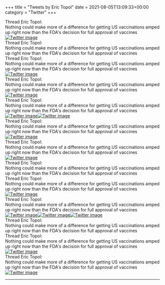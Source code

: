 +++
title = "Tweets by Eric Topol" 
date = 2021-08-05T13:09:33+00:00
category = "Twitter"
+++
<div class="tweet"> 
<div class="profile"> 
Thread Eric Topol: 
</div> 
<div class="tweet-content">Nothing could make more of a difference for getting US vaccinations amped up right now than the FDA's decision for full approval of vaccines</div></div><a href="E8B4AxMVUAANn8_.jpg"  ><img src="E8B4AxMVUAANn8_.jpg" alt="Twitter image" ></img></a><div class="tweet"> 
<div class="profile"> 
Thread Eric Topol: 
</div> 
<div class="tweet-content">Nothing could make more of a difference for getting US vaccinations amped up right now than the FDA's decision for full approval of vaccines</div></div><div class="tweet"> 
<div class="profile"> 
Thread Eric Topol: 
</div> 
<div class="tweet-content">Nothing could make more of a difference for getting US vaccinations amped up right now than the FDA's decision for full approval of vaccines</div></div><a href="E8CZwMAVEAs0YZH.jpg"  ><img src="E8CZwMAVEAs0YZH.jpg" alt="Twitter image" ></img></a><div class="tweet"> 
<div class="profile"> 
Thread Eric Topol: 
</div> 
<div class="tweet-content">Nothing could make more of a difference for getting US vaccinations amped up right now than the FDA's decision for full approval of vaccines</div></div><a href="E8CzC5GVkAIP3X0.jpg"  ><img src="E8CzC5GVkAIP3X0.jpg" alt="Twitter image" ></img></a><div class="tweet"> 
<div class="profile"> 
Thread Eric Topol: 
</div> 
<div class="tweet-content">Nothing could make more of a difference for getting US vaccinations amped up right now than the FDA's decision for full approval of vaccines</div></div><a href="E8C_3MmUcAAoVrR.jpg"  ><img src="E8C_3MmUcAAoVrR.jpg" alt="Twitter image" ></img></a><a href="E8C_4k3VEAU9CHy.jpg"  ><img src="E8C_4k3VEAU9CHy.jpg" alt="Twitter image" ></img></a><div class="tweet"> 
<div class="profile"> 
Thread Eric Topol: 
</div> 
<div class="tweet-content">Nothing could make more of a difference for getting US vaccinations amped up right now than the FDA's decision for full approval of vaccines</div></div><a href="E8DPRHMVoAI23Nu.jpg"  ><img src="E8DPRHMVoAI23Nu.jpg" alt="Twitter image" ></img></a><div class="tweet"> 
<div class="profile"> 
Thread Eric Topol: 
</div> 
<div class="tweet-content">Nothing could make more of a difference for getting US vaccinations amped up right now than the FDA's decision for full approval of vaccines</div></div><a href="E8DRRHcVoAAesOl.jpg"  ><img src="E8DRRHcVoAAesOl.jpg" alt="Twitter image" ></img></a><div class="tweet"> 
<div class="profile"> 
Thread Eric Topol: 
</div> 
<div class="tweet-content">Nothing could make more of a difference for getting US vaccinations amped up right now than the FDA's decision for full approval of vaccines</div></div><div class="tweet"> 
<div class="profile"> 
Thread Eric Topol: 
</div> 
<div class="tweet-content">Nothing could make more of a difference for getting US vaccinations amped up right now than the FDA's decision for full approval of vaccines</div></div><a href="E8D8tzrUYAELDO5.jpg"  ><img src="E8D8tzrUYAELDO5.jpg" alt="Twitter image" ></img></a><div class="tweet"> 
<div class="profile"> 
Thread Eric Topol: 
</div> 
<div class="tweet-content">Nothing could make more of a difference for getting US vaccinations amped up right now than the FDA's decision for full approval of vaccines</div></div><a href="E8EB4fkUYAMd3Gu.jpg"  ><img src="E8EB4fkUYAMd3Gu.jpg" alt="Twitter image" ></img></a><a href="E8ECPDXVkAMinLN.jpg"  ><img src="E8ECPDXVkAMinLN.jpg" alt="Twitter image" ></img></a><a href="E8ECREpVoAMfRBy.jpg"  ><img src="E8ECREpVoAMfRBy.jpg" alt="Twitter image" ></img></a><div class="tweet"> 
<div class="profile"> 
Thread Eric Topol: 
</div> 
<div class="tweet-content">Nothing could make more of a difference for getting US vaccinations amped up right now than the FDA's decision for full approval of vaccines</div></div><div class="tweet"> 
<div class="profile"> 
Thread Eric Topol: 
</div> 
<div class="tweet-content">Nothing could make more of a difference for getting US vaccinations amped up right now than the FDA's decision for full approval of vaccines</div></div><a href="E8E_bDiVIAgqy_6.jpg"  ><img src="E8E_bDiVIAgqy_6.jpg" alt="Twitter image" ></img></a><div class="tweet"> 
<div class="profile"> 
Thread Eric Topol: 
</div> 
<div class="tweet-content">Nothing could make more of a difference for getting US vaccinations amped up right now than the FDA's decision for full approval of vaccines</div></div><a href="E8FT4xlVkAMuX_W.jpg"  ><img src="E8FT4xlVkAMuX_W.jpg" alt="Twitter image" ></img></a>

---